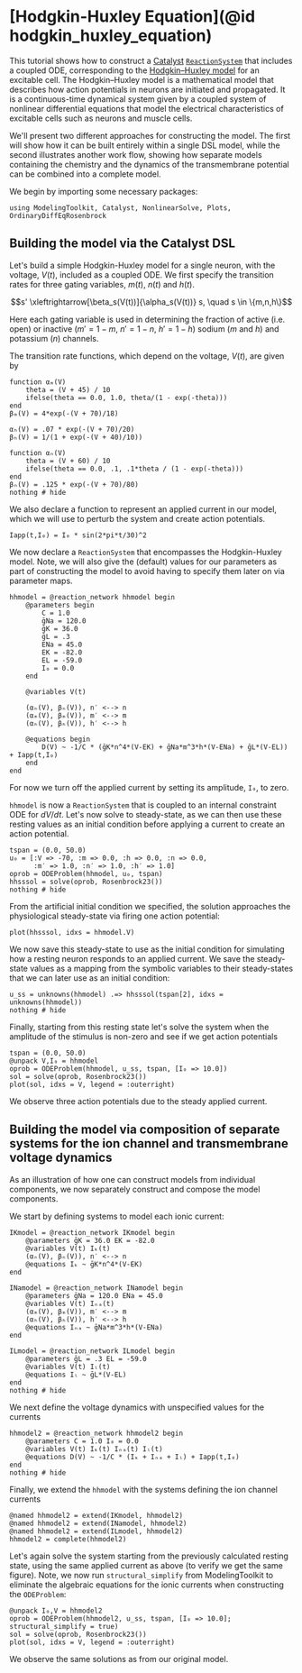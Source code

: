 # [Hodgkin-Huxley Equation](@id hodgkin_huxley_equation)

This tutorial shows how to construct a
[Catalyst](http://docs.sciml.ai/Catalyst/stable/) [`ReactionSystem`](@ref) that
includes a coupled ODE, corresponding to the [Hodgkin–Huxley
model](https://en.wikipedia.org/wiki/Hodgkin%E2%80%93Huxley_model) for an
excitable cell. The Hodgkin–Huxley model is a mathematical model that describes
how action potentials in neurons are initiated and propagated. It is a
continuous-time dynamical system given by a coupled system of nonlinear
differential equations that model the electrical characteristics of excitable
cells such as neurons and muscle cells.

We'll present two different approaches for constructing the model. The first
will show how it can be built entirely within a single DSL model, while the
second illustrates another work flow, showing how separate models containing the
chemistry and the dynamics of the transmembrane potential can be combined into a
complete model.

We begin by importing some necessary packages:
```@example hh1
using ModelingToolkit, Catalyst, NonlinearSolve, Plots, OrdinaryDiffEqRosenbrock
```

## Building the model via the Catalyst DSL
Let's build a simple Hodgkin-Huxley model for a single neuron, with the voltage,
$V(t)$, included as a coupled ODE. We first specify the transition rates for
three gating variables, $m(t)$, $n(t)$ and $h(t)$.

$$s' \xleftrightarrow[\beta_s(V(t))]{\alpha_s(V(t))} s, \quad s \in \{m,n,h\}$$

Here each gating variable is used in determining the fraction of active (i.e.
open) or inactive ($m' = 1 - m$, $n' = 1 -n$, $h' = 1 - h$) sodium ($m$ and $h$)
and potassium ($n$) channels.

The transition rate functions, which depend on the voltage, $V(t)$, are given by

```@example hh1
function αₘ(V)
    theta = (V + 45) / 10
    ifelse(theta == 0.0, 1.0, theta/(1 - exp(-theta)))
end
βₘ(V) = 4*exp(-(V + 70)/18)

αₕ(V) = .07 * exp(-(V + 70)/20)
βₕ(V) = 1/(1 + exp(-(V + 40)/10))

function αₙ(V)
    theta = (V + 60) / 10
    ifelse(theta == 0.0, .1, .1*theta / (1 - exp(-theta)))
end
βₙ(V) = .125 * exp(-(V + 70)/80)
nothing # hide
```

We also declare a function to represent an applied current in our model, which we
will use to perturb the system and create action potentials. 
```@example hh1
Iapp(t,I₀) = I₀ * sin(2*pi*t/30)^2
```

We now declare a `ReactionSystem` that encompasses the Hodgkin-Huxley model.
Note, we will also give the (default) values for our parameters as part of
constructing the model to avoid having to specify them later on via parameter
maps.

```@example hh1
hhmodel = @reaction_network hhmodel begin
    @parameters begin
        C = 1.0 
        ḡNa = 120.0 
        ḡK = 36.0 
        ḡL = .3 
        ENa = 45.0 
        EK = -82.0 
        EL = -59.0 
        I₀ = 0.0
    end

    @variables V(t)

    (αₙ(V), βₙ(V)), n′ <--> n
    (αₘ(V), βₘ(V)), m′ <--> m
    (αₕ(V), βₕ(V)), h′ <--> h
    
    @equations begin
        D(V) ~ -1/C * (ḡK*n^4*(V-EK) + ḡNa*m^3*h*(V-ENa) + ḡL*(V-EL)) + Iapp(t,I₀)
    end
end
```
For now we turn off the applied current by setting its amplitude, `I₀`, to zero.

`hhmodel` is now a `ReactionSystem` that is coupled to an internal constraint
ODE for $dV/dt$. Let's now solve to steady-state, as we can then use these
resting values as an initial condition before applying a current to create an
action potential.

```@example hh1
tspan = (0.0, 50.0)
u₀ = [:V => -70, :m => 0.0, :h => 0.0, :n => 0.0,
	  :m′ => 1.0, :n′ => 1.0, :h′ => 1.0]
oprob = ODEProblem(hhmodel, u₀, tspan)
hhsssol = solve(oprob, Rosenbrock23())
nothing # hide
```

From the artificial initial condition we specified, the solution approaches the
physiological steady-state via firing one action potential:

```@example hh1
plot(hhsssol, idxs = hhmodel.V)
```

We now save this steady-state to use as the initial condition for simulating how
a resting neuron responds to an applied current. We save the steady-state values
as a mapping from the symbolic variables to their steady-states that we can
later use as an initial condition:

```@example hh1
u_ss = unknowns(hhmodel) .=> hhsssol(tspan[2], idxs = unknowns(hhmodel))
nothing # hide
```

Finally, starting from this resting state let's solve the system when the
amplitude of the stimulus is non-zero and see if we get action potentials

```@example hh1
tspan = (0.0, 50.0)
@unpack V,I₀ = hhmodel
oprob = ODEProblem(hhmodel, u_ss, tspan, [I₀ => 10.0])
sol = solve(oprob, Rosenbrock23())
plot(sol, idxs = V, legend = :outerright)
```

We observe three action potentials due to the steady applied current.

## Building the model via composition of separate systems for the ion channel and transmembrane voltage dynamics 

As an illustration of how one can construct models from individual components,
we now separately construct and compose the model components.

We start by defining systems to model each ionic current:
```@example hh1
IKmodel = @reaction_network IKmodel begin
    @parameters ḡK = 36.0 EK = -82.0 
    @variables V(t) Iₖ(t)
    (αₙ(V), βₙ(V)), n′ <--> n
    @equations Iₖ ~ ḡK*n^4*(V-EK)
end

INamodel = @reaction_network INamodel begin
    @parameters ḡNa = 120.0 ENa = 45.0 
    @variables V(t) Iₙₐ(t)
    (αₘ(V), βₘ(V)), m′ <--> m
    (αₕ(V), βₕ(V)), h′ <--> h
    @equations Iₙₐ ~ ḡNa*m^3*h*(V-ENa) 
end

ILmodel = @reaction_network ILmodel begin
    @parameters ḡL = .3 EL = -59.0 
    @variables V(t) Iₗ(t)
    @equations Iₗ ~ ḡL*(V-EL)
end
nothing # hide
```

We next define the voltage dynamics with unspecified values for the currents
```@example hh1
hhmodel2 = @reaction_network hhmodel2 begin
    @parameters C = 1.0 I₀ = 0.0
    @variables V(t) Iₖ(t) Iₙₐ(t) Iₗ(t)
    @equations D(V) ~ -1/C * (Iₖ + Iₙₐ + Iₗ) + Iapp(t,I₀)
end
nothing # hide
```
Finally, we extend the `hhmodel` with the systems defining the ion channel currents
```@example hh1
@named hhmodel2 = extend(IKmodel, hhmodel2)
@named hhmodel2 = extend(INamodel, hhmodel2)
@named hhmodel2 = extend(ILmodel, hhmodel2)
hhmodel2 = complete(hhmodel2)
```
Let's again solve the system starting from the previously calculated resting
state, using the same applied current as above (to verify we get the same
figure). Note, we now run `structural_simplify` from ModelingToolkit to
eliminate the algebraic equations for the ionic currents when constructing the
`ODEProblem`:

```@example hh1
@unpack I₀,V = hhmodel2
oprob = ODEProblem(hhmodel2, u_ss, tspan, [I₀ => 10.0]; structural_simplify = true)
sol = solve(oprob, Rosenbrock23())
plot(sol, idxs = V, legend = :outerright)
```

We observe the same solutions as from our original model.
